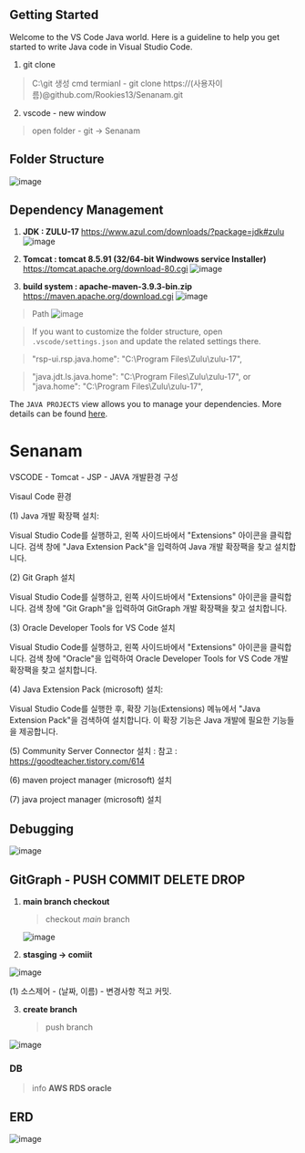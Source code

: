 ## Getting Started

Welcome to the VS Code Java world. Here is a guideline to help you get started to write Java code in Visual Studio Code.
1. git clone
  >  C:\git 생성
  > cmd termianl
     - git clone https://(사용자이름)@github.com/Rookies13/Senanam.git

2. vscode - new window
  > open folder - git -> Senanam 

## Folder Structure

![image](https://github.com/Rookies13/Senanam/assets/140288335/f343552d-85f7-49e6-9bb9-06e0872f90ad)


## Dependency Management
1. **JDK : ZULU-17**
     https://www.azul.com/downloads/?package=jdk#zulu
   ![image](https://github.com/Rookies13/Senanam/assets/140288335/65728b13-509f-4600-8076-01e97317052c)


2. **Tomcat : tomcat 8.5.91 (32/64-bit Windwows service Installer)**
      https://tomcat.apache.org/download-80.cgi
![image](https://github.com/Rookies13/Senanam/assets/140288335/5cd29ba7-f936-494b-a897-e652ce8a93d1)


3. **build system : apache-maven-3.9.3-bin.zip**
     https://maven.apache.org/download.cgi
  ![image](https://github.com/Rookies13/Senanam/assets/140288335/8769b277-b1bd-4456-9428-7bd520c8353a)

> Path
  ![image](https://github.com/Rookies13/Senanam/assets/140288335/1180f5a5-dd59-40a5-a180-891566b5f4a8)



> If you want to customize the folder structure, open `.vscode/settings.json` and update the related settings there.

  >"rsp-ui.rsp.java.home": "C:\\Program Files\\Zulu\\zulu-17",

  > "java.jdt.ls.java.home": "C:\\Program Files\\Zulu\\zulu-17", or "java.home": "C:\\Program Files\\Zulu\\zulu-17",

The `JAVA PROJECTS` view allows you to manage your dependencies. More details can be found [here](https://github.com/microsoft/vscode-java-dependency#manage-dependencies).

# Senanam

VSCODE - Tomcat - JSP - JAVA 개발환경 구성

Visaul Code 환경

(1) Java 개발 확장팩 설치:

Visual Studio Code를 실행하고, 왼쪽 사이드바에서 "Extensions" 아이콘을 클릭합니다. 검색 창에 "Java Extension Pack"을 입력하여 Java 개발 확장팩을 찾고 설치합니다.

(2) Git Graph 설치

Visual Studio Code를 실행하고, 왼쪽 사이드바에서 "Extensions" 아이콘을 클릭합니다. 검색 창에 "Git Graph"을 입력하여 GitGraph 개발 확장팩을 찾고 설치합니다.

(3) Oracle Developer Tools for VS Code 설치 

Visual Studio Code를 실행하고, 왼쪽 사이드바에서 "Extensions" 아이콘을 클릭합니다. 검색 창에 "Oracle"을 입력하여 Oracle Developer Tools for VS Code 개발 확장팩을 찾고 설치합니다.

(4) Java Extension Pack (microsoft) 설치:

Visual Studio Code를 실행한 후, 확장 기능(Extensions) 메뉴에서 "Java Extension Pack"을 검색하여 설치합니다. 이 확장 기능은 Java 개발에 필요한 기능들을 제공합니다.

(5) Community Server Connector 설치 : 
참고 : 
https://goodteacher.tistory.com/614

(6) maven project manager (microsoft) 설치

(7) java project manager (microsoft) 설치 


## Debugging

![image](https://github.com/Rookies13/Senanam/assets/140288335/095c32f9-8392-4cce-88e4-73a0c3aa3a8a)


## GitGraph -  PUSH COMMIT DELETE DROP 
1. **main branch checkout**
     > checkout *main* branch
     
     ![image](https://github.com/Rookies13/Senanam/assets/140288335/9937f59d-f64a-42b6-8e3b-fb93dc62aa62)


2. **stasging -> comiit**
      >

![image](https://github.com/Rookies13/Senanam/assets/140288335/4c649456-c23d-49a0-9fc4-4da635604d52)


(1) 소스제어 - (날짜, 이름) - 변경사항 적고 커밋.  

3. **create branch**
    > push branch 

![image](https://github.com/Rookies13/Senanam/assets/140288335/cee195f9-657f-486f-bb3c-b9a4a2f8570b)

### DB 
 > info  **AWS RDS oracle**

## ERD 

![image](https://github.com/Rookies13/Senanam/assets/140288335/96ccfe4e-cb3c-4bad-b533-b956ef630e87)


